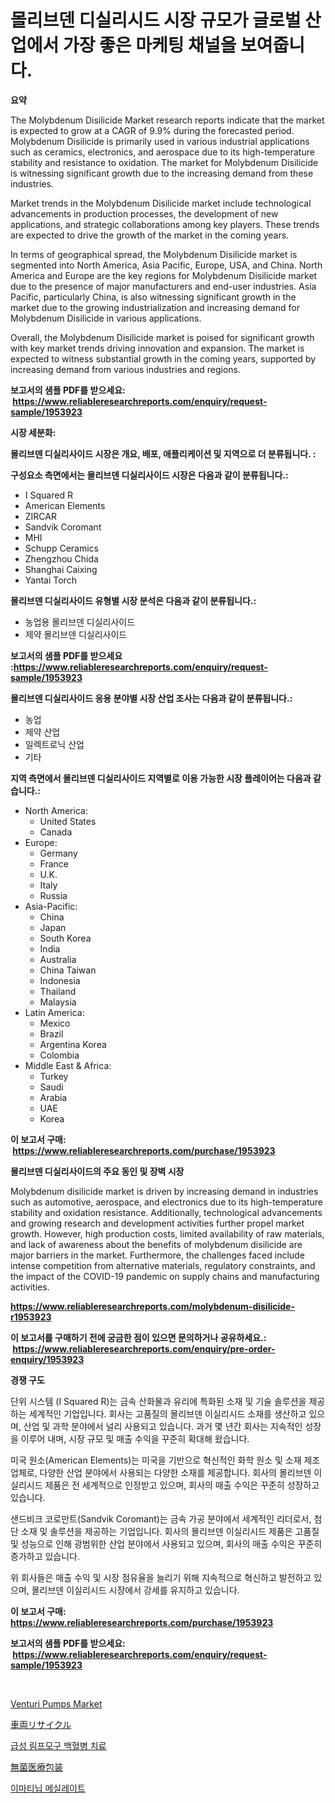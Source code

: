 <p><h1>몰리브덴 디실리시드 시장 규모가 글로벌 산업에서 가장 좋은 마케팅 채널을 보여줍니다.</h1></p><p><strong>요약</strong></p>
<p><p>The Molybdenum Disilicide Market research reports indicate that the market is expected to grow at a CAGR of 9.9% during the forecasted period. Molybdenum Disilicide is primarily used in various industrial applications such as ceramics, electronics, and aerospace due to its high-temperature stability and resistance to oxidation. The market for Molybdenum Disilicide is witnessing significant growth due to the increasing demand from these industries.</p><p>Market trends in the Molybdenum Disilicide market include technological advancements in production processes, the development of new applications, and strategic collaborations among key players. These trends are expected to drive the growth of the market in the coming years.</p><p>In terms of geographical spread, the Molybdenum Disilicide market is segmented into North America, Asia Pacific, Europe, USA, and China. North America and Europe are the key regions for Molybdenum Disilicide market due to the presence of major manufacturers and end-user industries. Asia Pacific, particularly China, is also witnessing significant growth in the market due to the growing industrialization and increasing demand for Molybdenum Disilicide in various applications.</p><p>Overall, the Molybdenum Disilicide market is poised for significant growth with key market trends driving innovation and expansion. The market is expected to witness substantial growth in the coming years, supported by increasing demand from various industries and regions.</p></p>
<p><strong>보고서의 샘플 PDF를 받으세요: &nbsp;<a href="https://www.reliableresearchreports.com/enquiry/request-sample/1953923">https://www.reliableresearchreports.com/enquiry/request-sample/1953923</a></strong></p>
<p><strong>시장 세분화:</strong></p>
<p><strong> 몰리브덴 디실리사이드 시장은 개요, 배포, 애플리케이션 및 지역으로 더 분류됩니다. :</strong></p>
<p><strong>구성요소 측면에서는 몰리브덴 디실리사이드 시장은 다음과 같이 분류됩니다.:</strong></p>
<p><ul><li>I Squared R</li><li>American Elements</li><li>ZIRCAR</li><li>Sandvik Coromant</li><li>MHI</li><li>Schupp Ceramics</li><li>Zhengzhou Chida</li><li>Shanghai Caixing</li><li>Yantai Torch</li></ul></p>
<p><strong> 몰리브덴 디실리사이드 유형별 시장 분석은 다음과 같이 분류됩니다.:</strong></p>
<p><ul><li>농업용 몰리브덴 디실리사이드</li><li>제약 몰리브덴 디실리사이드</li></ul></p>
<p><strong>보고서의 샘플 PDF를 받으세요 :<a href="https://www.reliableresearchreports.com/enquiry/request-sample/1953923">https://www.reliableresearchreports.com/enquiry/request-sample/1953923</a></strong></p>
<p><strong> 몰리브덴 디실리사이드 응용 분야별 시장 산업 조사는 다음과 같이 분류됩니다.:</strong></p>
<p><ul><li>농업</li><li>제약 산업</li><li>일렉트로닉 산업</li><li>기타</li></ul></p>
<p><strong>지역 측면에서 몰리브덴 디실리사이드 지역별로 이용 가능한 시장 플레이어는 다음과 같습니다.:</strong></p>
<p><ul>
    <li>
        North America:
        <ul>
            <li>United States</li>
            <li>Canada</li>
        </ul>
    </li>
    <li>
        Europe:
        <ul>
            <li>Germany</li>
            <li>France</li>
            <li>U.K.</li>
            <li>Italy</li>
            <li>Russia</li>
        </ul>
    </li>
    <li>
        Asia-Pacific:
        <ul>
            <li>China</li>
            <li>Japan</li>
            <li>South Korea</li>
            <li>India</li>
            <li>Australia</li>
            <li>China Taiwan</li>
            <li>Indonesia</li>
            <li>Thailand</li>
            <li>Malaysia</li>
        </ul>
    </li>
    <li>
        Latin America:
        <ul>
            <li>Mexico</li>
            <li>Brazil</li>
            <li>Argentina Korea</li>
            <li>Colombia</li>
        </ul>
    </li>
    <li>
        Middle East & Africa:
        <ul>
            <li>Turkey</li>
            <li>Saudi</li>
            <li>Arabia</li>
            <li>UAE</li>
            <li>Korea</li>
        </ul>
    </li>
    </ul></p>
<p><strong>이 보고서 구매: &nbsp;<a href="https://www.reliableresearchreports.com/purchase/1953923">https://www.reliableresearchreports.com/purchase/1953923</a></strong></p>
<p><strong>몰리브덴 디실리사이드의 주요 동인 및 장벽 시장</strong></p>
<p><p>Molybdenum disilicide market is driven by increasing demand in industries such as automotive, aerospace, and electronics due to its high-temperature stability and oxidation resistance. Additionally, technological advancements and growing research and development activities further propel market growth. However, high production costs, limited availability of raw materials, and lack of awareness about the benefits of molybdenum disilicide are major barriers in the market. Furthermore, the challenges faced include intense competition from alternative materials, regulatory constraints, and the impact of the COVID-19 pandemic on supply chains and manufacturing activities.</p></p>
<p><strong><a href="https://www.reliableresearchreports.com/molybdenum-disilicide-r1953923">https://www.reliableresearchreports.com/molybdenum-disilicide-r1953923</a></strong></p>
<p><strong>이 보고서를 구매하기 전에 궁금한 점이 있으면 문의하거나 공유하세요.: &nbsp;<a href="https://www.reliableresearchreports.com/enquiry/pre-order-enquiry/1953923">https://www.reliableresearchreports.com/enquiry/pre-order-enquiry/1953923</a></strong></p>
<p><strong>경쟁 구도</strong></p>
<p><p>단위 시스템 (I Squared R)는 금속 산화물과 유리에 특화된 소재 및 기술 솔루션을 제공하는 세계적인 기업입니다. 회사는 고품질의 몰리브덴 이실리시드 소재를 생산하고 있으며, 산업 및 과학 분야에서 널리 사용되고 있습니다. 과거 몇 년간 회사는 지속적인 성장을 이루어 내며, 시장 규모 및 매출 수익을 꾸준히 확대해 왔습니다. </p><p>미국 원소(American Elements)는 미국을 기반으로 혁신적인 화학 원소 및 소재 제조업체로, 다양한 산업 분야에서 사용되는 다양한 소재를 제공합니다. 회사의 몰리브덴 이실리시드 제품은 전 세계적으로 인정받고 있으며, 회사의 매출 수익은 꾸준히 성장하고 있습니다. </p><p>샌드비크 코로만트(Sandvik Coromant)는 금속 가공 분야에서 세계적인 리더로서, 첨단 소재 및 솔루션을 제공하는 기업입니다. 회사의 몰리브덴 이실리시드 제품은 고품질 및 성능으로 인해 광범위한 산업 분야에서 사용되고 있으며, 회사의 매출 수익은 꾸준히 증가하고 있습니다. </p><p>위 회사들은 매출 수익 및 시장 점유율을 늘리기 위해 지속적으로 혁신하고 발전하고 있으며, 몰리브덴 이실리시드 시장에서 강세를 유지하고 있습니다.</p></p>
<p><strong>이 보고서 구매: &nbsp; <a href="https://www.reliableresearchreports.com/purchase/1953923">https://www.reliableresearchreports.com/purchase/1953923</a></strong></p>
<p><strong>보고서의 샘플 PDF를 받으세요: &nbsp;<a href="https://www.reliableresearchreports.com/enquiry/request-sample/1953923">https://www.reliableresearchreports.com/enquiry/request-sample/1953923</a></strong><strong></strong></p>
<p>&nbsp;</p>
<p><p><a href="https://view.publitas.com/reportprime-1/venturi-pumps-market-competitive-analysis-market-trends-and-forecast-to-2031/">Venturi Pumps Market</a></p><p><a href="https://medium.com/@cielostamm/%E8%87%AA%E5%8B%95%E8%BB%8A%E3%83%AA%E3%82%B5%E3%82%A4%E3%82%AF%E3%83%AB%E5%B8%82%E5%A0%B4%E8%A6%8F%E6%A8%A1%E3%81%8A%E3%82%88%E3%81%B3%E5%B8%82%E5%A0%B4%E3%83%88%E3%83%AC%E3%83%B3%E3%83%89-%E5%AE%8C%E5%85%A8%E3%81%AA%E7%94%A3%E6%A5%AD%E6%A6%82%E8%A6%81-2024%E5%B9%B4%E3%81%8B%E3%82%892031%E5%B9%B4-90f9b862bd93">車両リサイクル</a></p><p><a href="https://medium.com/@margrethowe2016/%EA%B8%89%EC%84%B1-%EB%A6%BC%ED%94%84%EA%B5%AC%EC%84%B1-%EB%B0%B1%ED%98%88%EB%B3%91-%EC%B9%98%EB%A3%8C-%EC%8B%9C%EC%9E%A5-%EB%B3%B4%EA%B3%A0%EC%84%9C%EB%8A%94-%EC%9D%B4-%EC%8B%9C%EC%9E%A5%EC%9D%98-%EC%B5%9C%EC%8B%A0-%ED%8A%B8%EB%A0%8C%EB%93%9C%EC%99%80-%EC%84%B1%EC%9E%A5-%EA%B8%B0%ED%9A%8C%EB%A5%BC-%EB%B0%9D%ED%98%80-%EB%83%85%EB%8B%88%EB%8B%A4-0a9da46b7813">급성 림프모구 백혈병 치료</a></p><p><a href="https://medium.com/@karinaokon69/2024%E5%B9%B4%E3%81%8B%E3%82%892031%E5%B9%B4%E3%81%BE%E3%81%A7%E3%81%AE%E6%9C%9F%E9%96%93%E3%81%AB%E4%BA%88%E6%B8%AC%E3%81%95%E3%82%8C%E3%82%8B%E3%82%B9%E3%83%86%E3%83%BC%E3%83%A9%E3%82%A4%E3%83%AB%E5%8C%BB%E7%99%82%E5%8C%85%E8%A3%85%E5%B8%82%E5%A0%B4%E3%81%AE%E5%88%86%E6%9E%90%E3%81%A8%E8%A6%8F%E6%A8%A1-d882a0e3f57c">無菌医療包装</a></p><p><a href="https://medium.com/@bruceabernathy2022/%EC%9D%B4%EB%A7%88%ED%8B%B0%EB%8B%99-%EB%A9%94%EC%8B%A4%EB%A0%88%EC%9D%B4%ED%8A%B8-%EC%8B%9C%EC%9E%A5-%EA%B7%9C%EB%AA%A8-%EC%8B%9C%EC%9E%A5-%EC%A0%84%EB%A7%9D-%EB%B0%8F-%EC%8B%9C%EC%9E%A5-%EC%98%88%EC%B8%A1-2024%EB%85%84%EB%B6%80%ED%84%B0-2031%EB%85%84-ca40dd2c3e64">이마티닙 메실레이트</a></p></p>